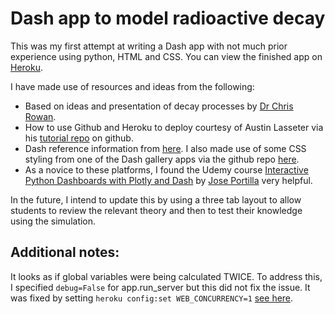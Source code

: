 # Dash app to model radioactive decay

This was my first attempt at writing a Dash app with not much prior experience using python, HTML and CSS. 
You can view the finished app on [Heroku](https://radiodecay.herokuapp.com/).
 
I have made use of resources and ideas from the following:
* Based on ideas and presentation of decay processes by [Dr Chris Rowan](http://all-geo.org/chris_rowan/2018/01/simulating-radioactive-decay/). 
* How to use Github and Heroku to deploy courtesy of Austin Lasseter via his [tutorial repo](https://github.com/austinlasseter/plotly_dash_tutorial) on github.
* Dash reference information from [here](https://dash.plotly.com/). I also made use of some CSS styling from one of the Dash gallery apps via the github repo [here](https://github.com/plotly/dash-sample-apps/tree/master/apps/dash-oil-and-gas). 
* As a novice to these platforms, I found the Udemy course [Interactive Python Dashboards with Plotly and Dash](https://www.udemy.com/course/interactive-python-dashboards-with-plotly-and-dash/) by [Jose Portilla](https://www.udemy.com/course/interactive-python-dashboards-with-plotly-and-dash/#instructor-1) very helpful.
  
In the future, I intend to update this by using a three tab layout to allow students to review the relevant theory and then to test their knowledge using the simulation.  
  
## Additional notes:  
It looks as if global variables were being calculated TWICE. To address this, I specified `debug=False` for app.run_server but this did not fix the issue. It was fixed by setting `heroku config:set WEB_CONCURRENCY=1` [see here](https://stackoverflow.com/questions/25504149/why-does-running-the-flask-dev-server-run-itself-twice/58028314#58028314?newreg=2250018ca7844975938bc84c306684ea).

